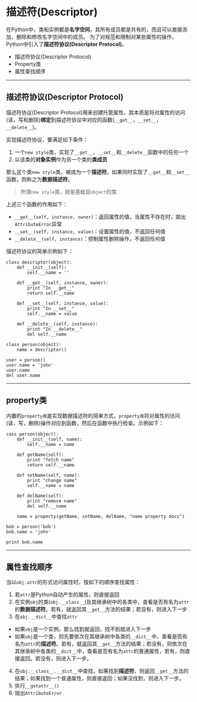 # 描述符(Descriptor)

在Python中，类和实例都是**名字空间**，其所有成员都是共有的，而且可以直接添加，删除和修改名字空间中的成员。
为了对规范和限制对某些属性的操作，Python中引入了**描述符协议(Descriptor Protocol)**。

+ 描述符协议(Descriptor Protocol)
+ Property类
+ 属性查找顺序

--------------------------------------------------------------------------------
## 描述符协议(Descriptor Protocol)

描述符协议(Descriptor Protocol)用来创建托管属性，其本质是将对属性的访问(读，写和删除)**绑定**到描述符协议中对应的函数(`__get__`，`__set__`，`__delete__`)。

实现描述符协议，要满足如下条件：

1. 一个`new style`类，实现了`__get__`，`__set__`和`__delete__`函数中的任何一个
2. 以该类的**对象实例**作为另一个类的**类成员**

那么这个类`new style`类，被成为一个**描述符**。如果同时实现了`__get__`和`__set__`函数，则称之为**数据描述符**。

> 所谓`new style`类，就是基础自`object`的类

上述三个函数的作用如下：
+ `__get__(self, instance, owner)`：返回属性的值，当属性不存在时，拋出`AttributeError`异常
+ `__set__(self, instance, value)`：设置属性的值，不返回任何值
+ `__delete__(self, instance)`：控制属性删除操作，不返回任何值

描述符协议的简单示例如下：
```
class descriptor(object):
	def __init__(self):
		self.__name = ''

	def __get__(self, instance, owner):
		print "In __get__"
		return self.__name
	
	def __set__(self, instance, value):
		print "In __set__"
		self.__name = value
	
	def __delete__(self, instance):
		print "In __delete__"
		del self.__name
	
class person(object):
	name = descriptor()

user = person()
user.name = 'john'
user.name
del user.name
```



--------------------------------------------------------------------------------
## property类

内置的`property类`是实现数据描述符的简单方式，`property类`将对属性的访问(读，写，删除)操作对应到函数，然后在函数中执行检查。示例如下：
```
cass person(object):
	def __init__(self, name):
		self.__name = name	
	
	def getName(self):
		print "fetch name"
		return self.__name
	
	def setName(self, name):
		print "change name"
		self.__name = name
	
	def delName(self):
		print "remove name"
		del self.__name
	
	name = property(getName, setName, delName, "name property docs")

bob = person('bob')
bob.name = 'john'

print bob.name
```

--------------------------------------------------------------------------------
## 属性查找顺序

当以`obj.attr`的形式访问属性时，按如下的顺序查找属性：

1. 若`attr`是Python自动产生的属性，则直接返回
2. 在实例`obj`的类(`obj.__class__`)及其继承树中的各类中，查看是否有名为`attr`的**数据描述符**。若有，就返回其`__get__`方法的结果；若没有，则进入下一步
3. 在`obj.__dict__`中查找`attr`
+ 如果`obj`是一个实例，那么找到就返回，找不到就进入下一步
+ 如果`obj`是一个类，则先要依次在其继承树中各类的`__dict__`中，查看是否有名为`attr`的**描述符**。若有，就返回其`__get__`方法的结果；若没有，则依次在其继承树中各类的`__dict__`中，查看是否有名为`attr`的普通属性，若有，则直接返回。若没有，则进入下一步。
4. 在`obj.__class__.__dict__`中查找，如果找到**描述符**，则返回`__get__`方法的结果；如果找到一个普通属性，则直接返回；如果没找到，则进入下一步。
5. 执行`__getattr__()`
6. 抛出`AttributeError`

